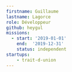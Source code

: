 ```yaml
---
firstname: Guillaume
lastname: Lagorce
role: Développeur
github: heygul
missions:
  - start: '2019-01-01'
    end:  '2019-12-31'
    status: independent
startups:
    - trait-d-union
---
```

